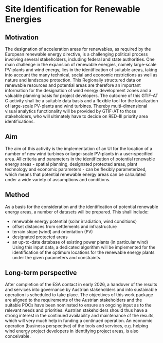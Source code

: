 # Site Identification for Renewable Energies
## Motivation
The designation of acceleration areas for renewables, as required by the European renewable energy directive, is a challenging political process involving several stakeholders, including federal and state authorities. One main challenge in the expansion of renewable energies, namely large-scale PV-plants and wind energy, lies in the identification of suitable areas, taking into account the many technical, social and economic restrictions as well as nature and landscape protection. This Regionally structured data on renewable resources and potential areas are therefore an important information for the designation of wind energy development zones and a valuable planning basis for project developers. 
The outcome of this GTIF-AT C activity shall be a suitable data basis and a flexible tool for the localization of large-scale PV-plants and wind turbines. Thereby multi-dimensional visual analytics functionality will be provided by GTIF-AT to those stakeholders, who will ultimately have to decide on RED-III priority area identifications.
## Aim
The aim of this activity is the implementation of an UI for the location of a number of new wind turbines or large-scale PV-plants in a user-specified area. All criteria and parameters in the identification of potential renewable energy areas - spatial planning, designated protected areas, plant technology and economic parameters - can be flexibly parameterized, which means that potential renewable energy areas can be calculated under a wide variety of assumptions and conditions.
## Method
As a basis for the consideration and the identification of potential renewable energy areas, a number of datasets will be prepared. This shall include:
*	renewable energy potential (solar irradiation, wind conditions)
* offset distances from settlements and infrastructure
*	terrain slope (wind) and orientation (PV)
*	designated protected areas
*	an up-to-date database of existing power plants (in particular wind)
Using this input data, a dedicated algorithm will be implemented for the identification of the optimum locations for the renewable energy plants under the given parameters and constraints.
## Long-term perspective
After completion of the ESA contact in early 2026, a handover of the results and services into governance by Austrian stakeholders and into sustainable operation is scheduled to take place. The objectives of this work package are aligned to the requirements of the Austrian stakeholders and the suitable POCs have been nominated to ensure an ongoing input as to the relevant needs and priorities. Austrian stakeholders should thus have a strong interest in the continued availability and maintenance of the results, which will very much help in funding a continued operation.
An economic operation (business perspective) of the tools and services, e.g. helping wind energy project developers in identifying project areas, is also conceivable.
